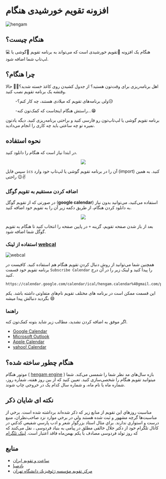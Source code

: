 # افزونه تقویم خورشیدی هنگام

![hengam](https://user-images.githubusercontent.com/75095946/162616656-681b2526-b793-4f19-a2d9-d7707af9a563.jpg)

## هنگام چیست؟
هنگام یک افزونه 📆تقویم خورشیدی است که می‌تواند به برنامه تقویم 📱گوشی یا 💻لپ‌تاپ شما اضافه شود.
## چرا هنگام؟
اهل برنامه‌ریزی برای وقت‌تون هستید؟ از جدول کشیدن روی کاغذ خسته شدید؟🤦‍♂️ حالا وقتشه یک برنامه تقویم نصب کنید.

&nbsp; &nbsp; &nbsp; &nbsp; -ولی برنامه‌های تقویم که میلادی هستند، چه کار کنم؟😥

&nbsp; &nbsp; &nbsp; &nbsp; -راستش هنگام اینجاست که کمک‌تون کنه...😁

برنامه تقویم گوشی یا لپ‌تاپ‌تون رو فارسی کنید و براحتی برنامه‌ریزی کنید.
دیگه یادتون نمیره تو چه ساعتی باید چه کاری را انجام می‌دادید.

## نحوه استفاده
در ابتدا نیاز است که هنگام را دانلود کنید.

<p align = center>
<a href = "https://minhaskamal.github.io/DownGit/#/home?url=https://github.com/itismoradi/hengam/blob/master/hengam/hengam.calendar%40gmail.com.ics">
    <img src = 'https://user-images.githubusercontent.com/75095946/162615760-dcdec30c-bae9-4cdc-804c-44baf5547e78.png'>
</a>


سپس فایل `ics` آن را در برنامه تقویم گوشی یا لپ‌تاپ خود وارد (import) کنید. به همین راحتی 😉✌

### اضافه کردن مستقیم به تقویم گوگل
در صورتی که از تقویم گوگل (**google calendar**) استفاده می‌کنید، می‌توانید بدون نیاز به دانلود کردن هنگام، از طریق دکمه زیر آن را به تقویم خود اضافه کنید.
<p align = center>
<a href = "https://calendar.google.com/calendar/u/0?cid=aGVuZ2FtLmNhbGVuZGFyQGdtYWlsLmNvbQ">
    <img src = 'https://user-images.githubusercontent.com/75095946/162615780-6c56952a-4337-4a37-ae9a-6afa46e0fbb9.png'>
</a>
</p>

بعد از باز شدن صفحه تقویم، گزینه `+` در پایین صفحه را انتخاب کنید تا هنگام به تقویم گوگل شما اضافه شود.

### استفاده از لینک [webcal](https://en.wikipedia.org/wiki/Webcal)
![webcal](https://user-images.githubusercontent.com/75095946/162615820-2be97dbe-5ab4-4813-bbda-1d42a0810d6a.jpg)

همچنین شما می‌توانید از روش دنبال کردنِ تقویم هنگام هم استفاده کنید. کافیست در برنامه تقویم خود قسمت
`Subscribe Calendar`
را پیدا کنید و لینک زیر را در آن درج کنید.


```
https://calendar.google.com/calendar/ical/hengam.calendar%40gmail.com/public/basic.ics
```

این قسمت ممکن است در برنامه های مختلف تقویم نام‌های متفاوتی داشته باشد. یکم بگردید دنبالش پیدا میشه 😄

### راهنما
اگر موفق به اضافه کردن نشدید، مطالب زیر شاید بتونه کمک‌تون کنه.
- [Google Calendar](https://support.google.com/calendar/answer/37118?hl=en&co=GENIE.Platform%3DDesktop)
- [Microsoft Outlook](https://support.microsoft.com/en-us/office/import-calendars-into-outlook-8e8364e1-400e-4c0f-a573-fe76b5a2d379)
- [Apple Calendar](https://support.apple.com/en-gb/guide/calendar/icl1023/mac)
- [yahoo! Calendar](https://help.yahoo.com/kb/SLN4707.html)

## هنگام چطور ساخته شده؟
موتور هنگام (
[hengam engine](./engine)
) بازه سال‌های مد نظر شما را شمسی می‌کند.
شما میتوانید تقویم هنگام را شخصی‌سازی کنید. تعیین کنید که از بین روز هفته، شماره روز، شماره ماه یا نام ماه، و شماره سال کدام یک در خروجی چاپ شوند.

## نکته ای شایان ذکر
مناسبت روزهاي اين تقويم از منابع زير كه ذكر شده‌اند برداشته شده است.
برخي از مناسبت‌ها گرچه مشهور و ثبت شده هستند ولي در برخي موارد نزد صاحب‌نظران، منبع درست و استواري ندارند.
براي مثال استاد بزرگوار شعر و ادب پارسي شفيعي كدكني در کانال تلگرام خود از دکتر جلال خالقی مطلق در پیامی به بنیاد فردوسی
، نقل می‌کنند که که روز تولد فردوسی مصادف با یکم بهمن‌ماه فاقد اعتبار است.
[لینک تلگرام](https://t.me/shafiei_kadkani/2303)

## منابع
- [ساعت و تقویم ایران](https://www.time.ir/)
- [بادصبا](https://badesaba.ir/)
- [مركز تقويم مؤسسه ژئوفيزيك دانشگاه تهران](https://calendar.ut.ac.ir/)
